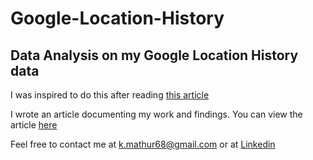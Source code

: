# Google-Location-History
## Data Analysis on my Google Location History data 
I was inspired to do this after reading [this article](https://medium.com/r/?url=https%3A%2F%2Ftowardsdatascience.com%2Fcreate-a-heat-map-from-your-google-location-history-in-3-easy-steps-e66c93925914)

I wrote an article documenting my work and findings. You can view the article [here](https://towardsdatascience.com/analyzing-my-google-location-history-d3a5c56c7b70)

Feel free to contact me at k.mathur68@gmail.com or at [Linkedin](https://www.linkedin.com/in/kshitij-mathur-435a1480/)
